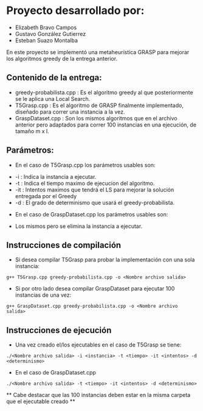 # Proyecto desarrollado por:
- Elizabeth Bravo Campos
- Gustavo González Gutierrez
- Esteban Suazo Montalba

En este proyecto se implementó una metaheurística GRASP para mejorar los algoritmos greedy de la entrega anterior.

## Contenido de la entrega:
- greedy-probabilista.cpp : Es el algoritmo greedy al que posteriormente se le aplica una Local Search.
- T5Grasp.cpp : Es el algoritmo de GRASP finalmente implementado, diseñado para correr una instancia a la vez.
- GraspDataset.cpp : Son los mismos algoritmos que en el archivo anterior pero adaptados para correr 100 instancias en una ejecución, de tamaño m x l.

## Parámetros:
- En el caso de T5Grasp.cpp los parámetros usables son:

* -i : Indica la instancia a ejecutar.
* -t : Indica el tiempo maximo de ejecucion del algoritmo.
* -it : Intentos maximos que tendrá el LS para mejorar la solución entregada por el Greedy
* -d : El grado de determinismo que usará el greedy-probabilista.

- En el caso de GraspDataset.cpp los parámetros usables son:
* Los mismos pero se elimina la instancia a ejecutar.

## Instrucciones de compilación
- Si desea compilar T5Grasp para probar la implementación con una sola instancia:
```
g++ T5Grasp.cpp greedy-probabilista.cpp -o <Nombre archivo salida>
```
- Si por otro lado desea compilar GraspDataset para ejecutar 100 instancias de una vez:
```
g++ GraspDataset.cpp greedy-probabilista.cpp -o <Nombre archivo salida>
```

## Instrucciones de ejecución
- Una vez creado el/los ejecutables en el caso de T5Grasp se tiene:
```
./<Nombre archivo salida> -i <instancia> -t <tiempo> -it <intentos> -d <determinismo>
```
- En el caso de GraspDataset.cpp
```
./<Nombre archivo salida> -t <tiempo> -it <intentos> -d <determinismo>
```
** Cabe destacar que las 100 instancias deben estar en la misma carpeta que el ejecutable creado  **